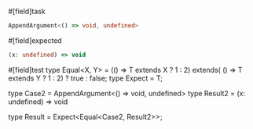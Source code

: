 #[field]task
```ts
AppendArgument<() => void, undefined>
```

#[field]expected
```ts
(x: undefined) => void
```

#[field]test
type Equal<X, Y> = (<T>() => T extends X ? 1 : 2) extends(
    <T>() => T extends Y ? 1 : 2) ? true : false;
type Expect<T extends true> = T;

type Case2 = AppendArgument<() => void, undefined>
type Result2 = (x: undefined) => void

type Result = Expect<Equal<Case2, Result2>>;